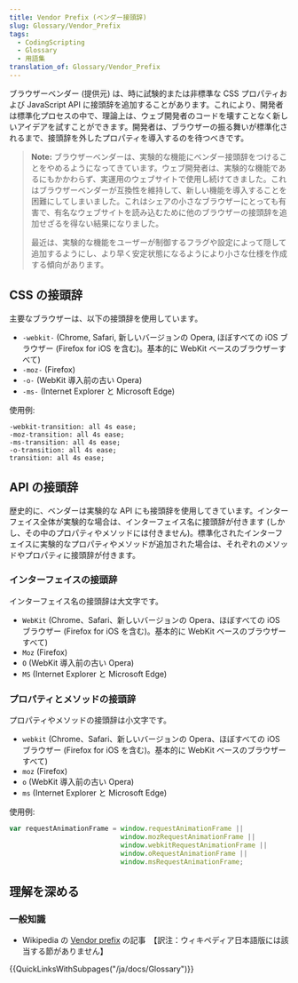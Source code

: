```yaml
---
title: Vendor Prefix (ベンダー接頭辞)
slug: Glossary/Vendor_Prefix
tags:
  - CodingScripting
  - Glossary
  - 用語集
translation_of: Glossary/Vendor_Prefix
---
```

ブラウザーベンダー (提供元) は、時に試験的または非標準な CSS プロパティおよび JavaScript API に接頭辞を追加することがあります。これにより、開発者は標準化プロセスの中で、理論上は、ウェブ開発者のコードを壊すことなく新しいアイデアを試すことができます。開発者は、ブラウザーの振る舞いが標準化されるまで、接頭辞を外したプロパティを導入するのを待つべきです。

> **Note:** ブラウザーベンダーは、実験的な機能にベンダー接頭辞をつけることをやめるようになってきています。ウェブ開発者は、実験的な機能であるにもかかわらず、実運用のウェブサイトで使用し続けてきました。これはブラウザーベンダーが互換性を維持して、新しい機能を導入することを困難にしてしまいました。これはシェアの小さなブラウザーにとっても有害で、有名なウェブサイトを読み込むために他のブラウザーの接頭辞を追加せざるを得ない結果になりました。
>
> 最近は、実験的な機能をユーザーが制御するフラグや設定によって隠して追加するようにし、より早く安定状態になるようにより小さな仕様を作成する傾向があります。

## CSS の接頭辞

主要なブラウザーは、以下の接頭辞を使用しています。

- `-webkit-` (Chrome, Safari, 新しいバージョンの Opera, ほぼすべての iOS ブラウザー (Firefox for iOS を含む)。基本的に WebKit ベースのブラウザーすべて)
- `-moz-` (Firefox)
- `-o-` (WebKit 導入前の古い Opera)
- `-ms-` (Internet Explorer と Microsoft Edge)

使用例:

```
-webkit-transition: all 4s ease;
-moz-transition: all 4s ease;
-ms-transition: all 4s ease;
-o-transition: all 4s ease;
transition: all 4s ease;
```

## API の接頭辞

歴史的に、ベンダーは実験的な API にも接頭辞を使用してきています。インターフェイス全体が実験的な場合は、インターフェイス名に接頭辞が付きます (しかし、その中のプロパティやメソッドには付きません)。標準化されたインターフェイスに実験的なプロパティやメソッドが追加された場合は、それぞれのメソッドやプロパティに接頭辞が付きます。

### インターフェイスの接頭辞

インターフェイス名の接頭辞は大文字です。

- `WebKit` (Chrome、Safari、新しいバージョンの Opera、ほぼすべての iOS ブラウザー (Firefox for iOS を含む)。基本的に WebKit ベースのブラウザーすべて)
- `Moz` (Firefox)
- `O` (WebKit 導入前の古い Opera)
- `MS` (Internet Explorer と Microsoft Edge)

### プロパティとメソッドの接頭辞

プロパティやメソッドの接頭辞は小文字です。

- `webkit` (Chrome、Safari、新しいバージョンの Opera、ほぼすべての iOS ブラウザー (Firefox for iOS を含む)。基本的に WebKit ベースのブラウザーすべて)
- `moz` (Firefox)
- `o` (WebKit 導入前の古い Opera)
- `ms` (Internet Explorer と Microsoft Edge)

使用例:

```js
var requestAnimationFrame = window.requestAnimationFrame ||
                            window.mozRequestAnimationFrame ||
                            window.webkitRequestAnimationFrame ||
                            window.oRequestAnimationFrame ||
                            window.msRequestAnimationFrame;
```

## 理解を深める

### 一般知識

- Wikipedia の [Vendor prefix](https://en.wikipedia.org/wiki/CSS_hack#Browser_prefixes) の記事　【訳注：ウィキペディア日本語版には該当する節がありません】

{{QuickLinksWithSubpages("/ja/docs/Glossary")}}
